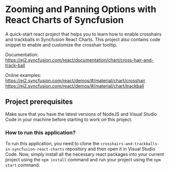 # Zooming and Panning Options with React Charts of Syncfusion

A quick-start react project that helps you to learn how to enable crosshairs and trackballs in Syncfusion React Charts. This project also contains code snippet to enable and customize the crosshair tooltip.

Documentation: https://ej2.syncfusion.com/react/documentation/chart/cross-hair-and-track-ball

Online examples: 
https://ej2.syncfusion.com/react/demos/#/material/chart/crosshair
https://ej2.syncfusion.com/react/demos/#/material/chart/trackball

## Project prerequisites

Make sure that you have the latest versions of NodeJS and Visual Studio Code in your machine before starting to work on this project.

### How to run this application?

To run this application, you need to clone the `crosshairs-and-trackballs-in-syncfusion-react-charts` repository and then open it in Visual Studio Code. Now, simply install all the necessary react packages into your current project using the `npm install` command and run your project using the `npm start` command.